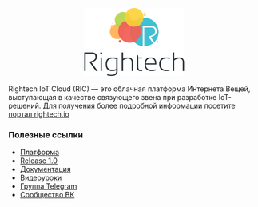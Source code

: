<p align="center">
  <a href="http://rightech.io">
    <img
      alt="Rightech IoT Cloud"
      src="./.images/Logo_Rightech.svg"
      width="200"
    />
  </a>
</p>

Rightech IoT Cloud (RIC) — это облачная платформа Интернета Вещей, выступающая в качестве связующего звена при разработке IoT-решений. Для получения более подробной информации посетите [портал rightech.io](http://rightech.io) 

### Полезные ссылки
- [Платформа](https://dev.rightech.io)
- [Release 1.0](./release-notes/v1_0.md)
- [Документация](https://rightech.io/developers/introductions/)
- [Видеоуроки](https://rightech.io/video-tutorials/)
- [Группа Telegram](https://t.me/rightech_iot) 
- [Сообщество ВК](https://vk.com/rightech)